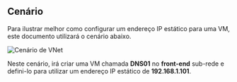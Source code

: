 ## <a name="scenario"></a>Cenário
Para ilustrar melhor como configurar um endereço IP estático para uma VM, este documento utilizará o cenário abaixo.

![Cenário de VNet](./media/virtual-networks-static-ip-scenario-include/static-ip-scenario.png)

Neste cenário, irá criar uma VM chamada **DNS01** no **front-end** sub-rede e defini-lo para utilizar um endereço IP estático de **192.168.1.101**.

